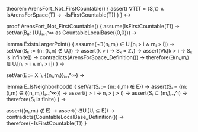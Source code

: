 theorem ArensFort_Not_FirstCountable() {
  assert(
    ∀T[T = ⟨S,τ⟩ ∧ IsArensForSpace(T) → ¬IsFirstCountable(T)]
  )
} ↔

proof ArensFort_Not_FirstCountable() {
  assume(IsFirstCountable(T)) →
  setVar(B₀: {Uᵢ}ᵢ₌₁^∞ as CountableLocalBase(⟨0,0⟩)) →
  
  lemma ExistsLargerPoint() {
    assume(¬∃⟨nᵢ,mᵢ⟩ ∈ Uᵢ[nᵢ > i ∧ mᵢ > i]) →
    setVar(Sₖ := {n: ⟨k,n⟩ ∉ Uᵢ}) →
    assert(k > i → Sₖ = ℤ₊) →
    assert(∀k[k > i → Sₖ is infinite]) →
    contradicts(ArensForSpace_Definition()) →
    therefore(∃⟨nᵢ,mᵢ⟩ ∈ Uᵢ[nᵢ > i ∧ mᵢ > i])
  } →
  
  setVar(E := X ∖ {⟨nᵢ,mᵢ⟩}ᵢ₌₁^∞) →
  
  lemma E_IsNeighborhood() {
    setVar(Sᵢ := {m: ⟨i,m⟩ ∉ E}) →
    assert(Sᵢ = {m: ⟨i,m⟩ ∈ {⟨nⱼ,mⱼ⟩}ⱼ₌₁^∞}) →
    assert(j > i → nⱼ > j > i) →
    assert(Sᵢ ⊆ {mⱼ}ⱼ₌₁^i) →
    therefore(Sᵢ is finite)
  } →
  
  assert(⟨nᵢ,mᵢ⟩ ∉ E) →
  assert(¬∃Uᵢ[Uᵢ ⊆ E]) →
  contradicts(CountableLocalBase_Definition()) →
  therefore(¬IsFirstCountable(T))
}